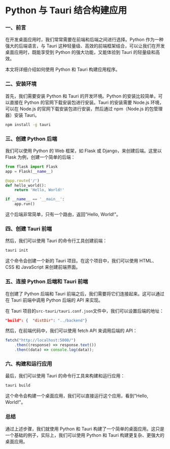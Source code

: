 # Python 与 Tauri 结合构建应用

### 一、前言

在开发桌面应用时，我们常常需要在前端和后端之间进行选择。Python 作为一种强大的后端语言，与 Tauri 这种轻量级、高效的前端框架结合，可以让我们在开发桌面应用时，既能享受到 Python 的强大功能，又能体验到 Tauri 的轻量级和高效。

本文将详细介绍如何使用 Python 和 Tauri 构建应用程序。

### 二、安装环境

首先，我们需要安装 Python 和 Tauri 的开发环境。Python 的安装比较简单，可以直接在 Python 的官网下载安装包进行安装。Tauri 的安装需要 Node.js 环境，可以在 Node.js 的官网下载安装包进行安装，然后通过 npm（Node.js 的包管理器）安装 Tauri。

```bash
npm install -g tauri
```

### 三、创建 Python 后端

我们可以使用 Python 的 Web 框架，如 Flask 或 Django，来创建后端。这里以 Flask 为例，创建一个简单的后端：

```python
from flask import Flask
app = Flask(__name__)

@app.route('/')
def hello_world():
    return 'Hello, World!'

if __name__ == '__main__':
    app.run()
```

这个后端非常简单，只有一个路由，返回"Hello, World!"。

### 四、创建 Tauri 前端

然后，我们可以使用 Tauri 的命令行工具创建前端：

```bash
tauri init
```

这个命令会创建一个新的 Tauri 项目。在这个项目中，我们可以使用 HTML、CSS 和 JavaScript 来创建前端界面。

### 五、连接 Python 后端和 Tauri 前端

在创建了 Python 后端和 Tauri 前端之后，我们需要将它们连接起来。这可以通过在 Tauri 前端中调用 Python 后端的 API 来实现。

在 Tauri 项目的`src-tauri/tauri.conf.json`文件中，我们可以设置后端的地址：

```json
"build": {  "distDir": "../backend"}
```

然后，在前端代码中，我们可以使用 fetch API 来调用后端的 API：

```js
fetch("http://localhost:5000/")
	.then((response) => response.text())
	.then((data) => console.log(data));
```

### 六、构建和运行应用

最后，我们可以使用 Tauri 的命令行工具来构建和运行应用：

```bash
tauri build
```

这个命令会构建一个桌面应用，我们可以直接运行这个应用，看到"Hello, World!"。

### **总结**

通过上述步骤，我们就使用 Python 和 Tauri 构建了一个简单的桌面应用。这只是一个基础的例子，实际上，我们可以使用 Python 和 Tauri 构建更复杂、更强大的桌面应用。
